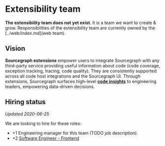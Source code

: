 # Extensibility team

**The extensibility team does not yet exist**. It is a team we want to create & grow. Responsibilities of the extensibility team are currently owned by the [../web/index.md](web team).

## Vision

**Sourcegraph extensions** empower users to integrate Sourcegraph with any third-party service providing useful information about code (code coverage, exception tracking, tracing, code quality). They are consistently supported across all code host integrations and the Sourcegraph UI. Through extensions, Sourcegraph surfaces high-level [**code insights**](https://docs.google.com/document/d/1EHzor6I1GhVVIpl70mH-c10b1tNEl_p1xRMJ9qHQfoc/edit) to engineering leaders, empowering data-driven decisions.

## Hiring status

_Updated 2020-06-25_

We are looking to hire for these roles:

- +1 Engineering manager for this team (TODO job description).
- +2 [Software Engineer - Frontend](https://github.com/sourcegraph/careers/blob/master/job-descriptions/software-engineer-frontend.md)
